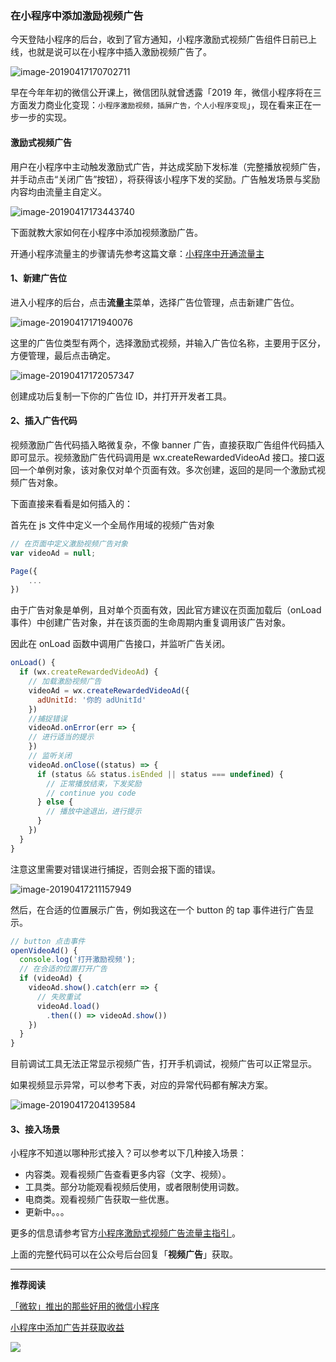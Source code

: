 

### 在小程序中添加激励视频广告


今天登陆小程序的后台，收到了官方通知，小程序激励式视频广告组件日前已上线，也就是说可以在小程序中插入激励视频广告了。

![image-20190417170702711](https://ws3.sinaimg.cn/large/006tNc79gy1g25qrhvfyyj31es0aggo9.jpg)

早在今年年初的微信公开课上，微信团队就曾透露「2019 年，微信小程序将在三方面发力商业化变现：`小程序激励视频，插屏广告，个人小程序变现`」，现在看来正在一步一步的实现。


#### 激励式视频广告

用户在小程序中主动触发激励式广告，并达成奖励下发标准（完整播放视频广告，并手动点击“关闭广告”按钮），将获得该小程序下发的奖励。广告触发场景与奖励内容均由流量主自定义。

![image-20190417173443740](https://ws3.sinaimg.cn/large/006tNc79gy1g25rkbunczj31u40u01kx.jpg)

下面就教大家如何在小程序中添加视频激励广告。

开通小程序流量主的步骤请先参考这篇文章：[小程序中开通流量主](https://mp.weixin.qq.com/s?__biz=MzIyNDQzMDAwNg==&mid=2247484838&idx=1&sn=1ffc43c14cc8b7472adf6039508e485a&chksm=e80e577fdf79de695f6be6a82975786cf2783644c36f878e0382f3aac7575fc503a4dc87c767&token=1716683574&lang=zh_CN#rd)

#### 	1、新建广告位

进入小程序的后台，点击**流量主**菜单，选择广告位管理，点击新建广告位。

![image-20190417171940076](https://ws3.sinaimg.cn/large/006tNc79gy1g25r4lefgsj31du0u0wp0.jpg)

这里的广告位类型有两个，选择激励式视频，并输入广告位名称，主要用于区分，方便管理，最后点击确定。

![image-20190417172057347](https://ws1.sinaimg.cn/large/006tNc79gy1g25r5xnyl9j31du0u0n9t.jpg)

创建成功后复制一下你的广告位 ID，并打开开发者工具。

#### 2、插入广告代码

视频激励广告代码插入略微复杂，不像 banner 广告，直接获取广告组件代码插入即可显示。视频激励广告代码调用是 wx.createRewardedVideoAd 接口。接口返回一个单例对象，该对象仅对单个页面有效。多次创建，返回的是同一个激励式视频广告对象。

下面直接来看看是如何插入的：

首先在 js 文件中定义一个全局作用域的视频广告对象

```javascript
// 在页面中定义激励视频广告对象
var videoAd = null;

Page({
    ...
})
```
由于广告对象是单例，且对单个页面有效，因此官方建议在页面加载后（onLoad 事件）中创建广告对象，并在该页面的生命周期内重复调用该广告对象。

因此在 onLoad 函数中调用广告接口，并监听广告关闭。

```javascript
onLoad() {
  if (wx.createRewardedVideoAd) {
    // 加载激励视频广告
    videoAd = wx.createRewardedVideoAd({
      adUnitId: '你的 adUnitId'
    })
    //捕捉错误
    videoAd.onError(err => {
    // 进行适当的提示
    })
    // 监听关闭
    videoAd.onClose((status) => {
      if (status && status.isEnded || status === undefined) {
        // 正常播放结束，下发奖励
		// continue you code
      } else {
        // 播放中途退出，进行提示
      }
    })
  }
}
```
注意这里需要对错误进行捕捉，否则会报下面的错误。

![image-20190417211157949](https://ws3.sinaimg.cn/large/006tNc79gy1g25xualeeoj318e0d4q6i.jpg)

然后，在合适的位置展示广告，例如我这在一个 button 的 tap 事件进行广告显示。

```javascript
// button 点击事件
openVideoAd() {
  console.log('打开激励视频');
  // 在合适的位置打开广告
  if (videoAd) {
    videoAd.show().catch(err => {
      // 失败重试
      videoAd.load()
        .then(() => videoAd.show())
    })
  }
}
```

目前调试工具无法正常显示视频广告，打开手机调试，视频广告可以正常显示。


如果视频显示异常，可以参考下表，对应的异常代码都有解决方案。

![image-20190417204139584](https://ws4.sinaimg.cn/large/006tNc79gy1g25wysyn4wj31920s87c1.jpg)



####  3、接入场景

小程序不知道以哪种形式接入？可以参考以下几种接入场景：

- 内容类。观看视频广告查看更多内容（文字、视频）。
- 工具类。部分功能观看视频后使用，或者限制使用词数。
- 电商类。观看视频广告获取一些优惠。
- 更新中。。。

更多的信息请参考官方[小程序激励式视频广告流量主指引 ](https://wximg.qq.com/wxp/assets/pdf/reward0415.pdf)。

上面的完整代码可以在公众号后台回复「**视频广告**」获取。

---

**推荐阅读**

[「微软」推出的那些好用的微信小程序](<https://mp.weixin.qq.com/s?__biz=MzIyNDQzMDAwNg==&mid=2247485140&idx=1&sn=65a5f6f67119d485731857e16e35ad9d&chksm=e80e540ddf79dd1b62b3c51352cc33d1384c7bb102cc4d90ed37405a5fd3c92fb7a801358522&token=1078153792&lang=zh_CN#rd>)

[小程序中添加广告并获取收益](https://mp.weixin.qq.com/s?__biz=MzIyNDQzMDAwNg==&mid=2247484838&idx=1&sn=1ffc43c14cc8b7472adf6039508e485a&chksm=e80e577fdf79de695f6be6a82975786cf2783644c36f878e0382f3aac7575fc503a4dc87c767&token=1078153792&lang=zh_CN#rd)

![](https://ws3.sinaimg.cn/large/006tNc79gy1g25xoimqxjj30jg0dwjtq.jpg)